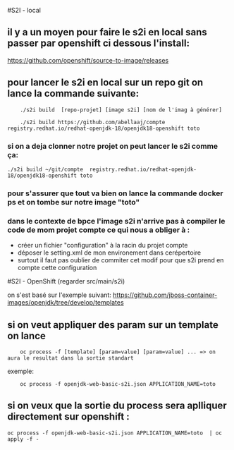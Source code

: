 #S2I - local

## il y a un moyen pour faire le s2i en local sans passer par openshift ci dessous l'install:
https://github.com/openshift/source-to-image/releases
## pour lancer le s2i en local sur un repo git on lance la commande suivante:

		./s2i build  [repo-projet] [image s2i] [nom de l'imag à générer]

		./s2i build https://github.com/abellaaj/compte registry.redhat.io/redhat-openjdk-18/openjdk18-openshift toto

### si on a deja clonner notre projet on peut lancer le s2i comme ça:

    ./s2i build ~/git/compte  registry.redhat.io/redhat-openjdk-18/openjdk18-openshift toto

### pour s'assurer que tout va bien on lance la commande docker ps et on tombe sur notre image "toto"
### dans le contexte de bpce l'image s2i n'arrive pas à compiler le code de mom projet compte ce qui nous a obliger à :
 - créer un fichier "configuration" à la racin du projet compte
 - déposer le setting.xml de mon environement dans cerépertoire
 - surtout il faut pas oublier de commiter cet modif pour que s2i prend en compte cette configuration

#S2I - OpenShift (regarder src/main/s2i)

on s'est basé sur l'exemple suivant:
https://github.com/jboss-container-images/openjdk/tree/develop/templates

## si on veut appliquer des param sur un template on lance

		oc process -f [template] [param=value] [param=value] ... => on aura le resultat dans la sortie standart

exemple:

		oc process -f openjdk-web-basic-s2i.json APPLICATION_NAME=toto

## si on veux que la sortie du process sera aplliquer directement sur openshift :

	oc process -f openjdk-web-basic-s2i.json APPLICATION_NAME=toto  | oc apply -f -



